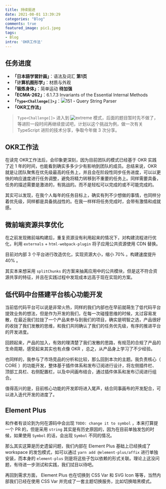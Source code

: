 ```yaml
---
title: 持续挺进
date: 2021-08-01 13:39:29
categories: "Blog"
comments: true
featured_image: pic1.jpeg
tags:
- Blog
intro: 'OKR工作法'
---
```


<!-- no node -->

<!-- more -->

## 任务进度

* **「日本語学習計画」**：语法及词汇 **第1页**
* **「计算机图形学」**：材质与外观
* **「锻炼身体」**：简单运动 **待加强**
* **「ECMA-262」**：6.1.7.3 Invariants of the Essential Internal Methods
* **「`Type<Challenge[]>`」**：![151・Query String Parser](https://camo.githubusercontent.com/8aa86fec69f7058be373c9d85c7a81801a934668476172dd4b3d48e4a05b5538/68747470733a2f2f696d672e736869656c64732e696f2f62616467652f2d3135312545332538332542425175657279253230537472696e672532305061727365722d623131623864)
* **「OKR工作法」**

> `Type<Challenge[]>` 进入到 ![extreme](https://camo.githubusercontent.com/4c893b9915ad480e68f7b53b53e2d84a4914ea1f9ed0a45593eb5606dfb73043/68747470733a2f2f696d672e736869656c64732e696f2f62616467652f65787472656d652d31322d623131623864) 模式，后面的题目暂时先不做了，等进阶一段时间再继续尝试吧，计划以这个挑战为例，做一次有关 TypeScript 进阶的技术分享，争取今年做 3 次分享。

## OKR工作法

在读完 OKR工作法后，会印象更深刻，因为目前团队的模式已经基于 OKR 实践了近 1 年的时间，也能看到确实多多少少有影响到团队的成员。总结来说，OKR就是让团队聚焦在优先级最高的任务上，并且会在阶段性同步任务进度，可以以更快的响应速度进行任务调整，避免将精力转移到不重要的任务上。同样需要具备，任务的描述需要是激进的，有挑战的。而不是轻松可以完成的或不可能完成的。

其实可以发现，在我个人每年的任务目标上，确实有列不少想做的事情，也同样分着优先级，同样都是具备挑战性的。在我一样样将任务完成时，会带有激情和成就感。

## 微前端资源共享优化

在之前发现微前端构建后，重复资源没有利用起来的情况下，对构建流程进行优化，利用 `externals` + `html-webpack-plugin` 将子应用公共资源使用 CDN 替换。

目前对内部 3 个平台进行改造优化，实现资源大小，缩小 70% 。构建速度提升 40% 。

其实本来想采用 `splitChunks` 的方案来抽离应用中的公共模块，但是这不符合资源共享的特征，并且在实践过程中发现成本远高于现在实现的方案。

## 低代码中台搭建平台核心功能开发

当前低代码平台可以说是非常火热，同样的我们内部也在早前就萌生了低代码平台提效业务的想法，但是作为开发的我们，在每一次碰撞思维的时候，太过容易发散，在最近我们拉拢了一个产品来参与到我们的项目，确实是明智之选，产品很好的收拢了我们发散的思维，和我们共同确认了我们的任务优先级，有序的推进平台的开发进度。

回顾起来，产品的加入，有效的理清楚了我们发散的思路，有规范的合规了产品的生命周期，感受起来其实也有点像 OKR ，总之，从产品身上学习了不少经验。

也同样的，我参与了市场竞品的分析和比较，那么回到本次的主题。我负责核心（ CORE ）的功能开发，整体基于插件体系和发布订阅进行设计，将左侧插件栏、顶部工具栏、右侧配置栏，以及中间画布结合，通过插件体系和发布订阅进行组合。

值得高兴的是，目前核心功能的开发即将进入尾声，结合同事画布的开发配合，可以进入迭代开发的进度了。

## Element Plus

和作者有谈论到为何在源码中会出现 `TODO: change it to symbol` ，本来打算提一个 PR 的，但是采用 `string` 其实是有历史原因的，因为在目前单独发包的时候，如果使用 `Symbol` 的话，会出现 `Symbol` 不同的情况。

那么其实这算是历史遗留问题，我们内部在 Element Plus 基础上已经换成了 workspace 的发包模式，如可以通过 `yarn add @element-plus/affix` 进行单独安装，而本身的 `element-plus` 则是将这些子包以依赖的形式关联。理论上这没问题，有待进一步测试和实践，我们拭目以待吧。

再回到需求方面， Element Plus 也在切换到 CSS Var 和 SVG Icon 等等，当然内部我们已经在使用 CSS Var 并完成了一套主题切换服务，比如切换暗黑模式。
